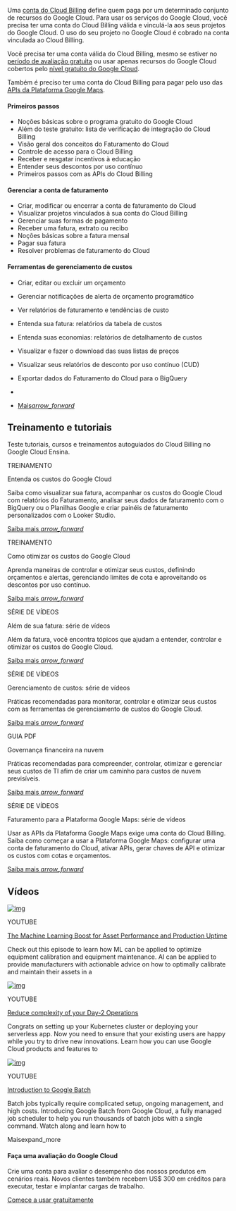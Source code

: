 Uma [conta do Cloud Billing](https://cloud.google.com/billing/docs/how-to/manage-billing-account) define quem paga por um determinado conjunto de recursos do Google Cloud. Para usar os serviços do Google Cloud, você precisa ter uma conta do Cloud Billing válida e vinculá-la aos seus projetos do Google Cloud. O uso do seu projeto no Google Cloud é cobrado na conta vinculada ao Cloud Billing.

Você precisa ter uma conta válida do Cloud Billing, mesmo se estiver no [período de avaliação gratuita](https://cloud.google.com/free/docs/gcp-free-tier#free-trial) ou usar apenas recursos do Google Cloud cobertos pelo [nível gratuito do Google Cloud](https://cloud.google.com/free/docs/gcp-free-tier#free-tier).

Também é preciso ter uma conta do Cloud Billing para pagar pelo uso das [APIs da Plataforma Google Maps](https://developers.google.com/maps/billing/gmp-billing).

#### Primeiros passos

- Noções básicas sobre o programa gratuito do Google Cloud
- Além do teste gratuito: lista de verificação de integração do Cloud Billing
- Visão geral dos conceitos do Faturamento do Cloud
- Controle de acesso para o Cloud Billing
- Receber e resgatar incentivos à educação
- Entender seus descontos por uso contínuo
- Primeiros passos com as APIs do Cloud Billing

#### Gerenciar a conta de faturamento

- Criar, modificar ou encerrar a conta de faturamento do Cloud
- Visualizar projetos vinculados à sua conta do Cloud Billing
- Gerenciar suas formas de pagamento
- Receber uma fatura, extrato ou recibo
- Noções básicas sobre a fatura mensal
- Pagar sua fatura
- Resolver problemas de faturamento do Cloud

#### Ferramentas de gerenciamento de custos

- Criar, editar ou excluir um orçamento
- Gerenciar notificações de alerta de orçamento programático
- Ver relatórios de faturamento e tendências de custo
- Entenda sua fatura: relatórios da tabela de custos
- Entenda suas economias: relatórios de detalhamento de custos
- Visualizar e fazer o download das suas listas de preços
- Visualizar seus relatórios de desconto por uso contínuo (CUD)
- Exportar dados do Faturamento do Cloud para o BigQuery
- 

- [Mais*arrow_forward*](https://cloud.google.com/billing/docs/how-to)

## Treinamento e tutoriais

Teste tutoriais, cursos e treinamentos autoguiados do Cloud Billing no Google Cloud Ensina.

TREINAMENTO

Entenda os custos do Google Cloud

Saiba como visualizar sua fatura, acompanhar os custos do Google Cloud com relatórios do Faturamento, analisar seus dados de faturamento com o BigQuery ou o Planilhas Google e criar painéis de faturamento personalizados com o Looker Studio.

[Saiba mais *arrow_forward*](https://www.cloudskillsboost.google/quests/90)

TREINAMENTO

Como otimizar os custos do Google Cloud

Aprenda maneiras de controlar e otimizar seus custos, definindo orçamentos e alertas, gerenciando limites de cota e aproveitando os descontos por uso contínuo.

[Saiba mais *arrow_forward*](https://www.cloudskillsboost.google/quests/97)

SÉRIE DE VÍDEOS

Além de sua fatura: série de vídeos

Além da fatura, você encontra tópicos que ajudam a entender, controlar e otimizar os custos do Google Cloud.

[Saiba mais *arrow_forward*](https://www.youtube.com/playlist?list=PLIivdWyY5sqKJx6FwJMRcsnFIkkNFtsX9)

SÉRIE DE VÍDEOS

Gerenciamento de custos: série de vídeos

Práticas recomendadas para monitorar, controlar e otimizar seus custos com as ferramentas de gerenciamento de custos do Google Cloud.

[Saiba mais *arrow_forward*](https://www.youtube.com/playlist?list=PLIivdWyY5sqKeXavu1XuBNBDLBO31kzM0)

GUIA PDF

Governança financeira na nuvem

Práticas recomendadas para compreender, controlar, otimizar e gerenciar seus custos de TI afim de criar um caminho para custos de nuvem previsíveis.

[Saiba mais *arrow_forward*](https://cloud.google.com/static/files/guide-to-financial-governance.pdf)

SÉRIE DE VÍDEOS

Faturamento para a Plataforma Google Maps: série de vídeos

Usar as APIs da Plataforma Google Maps exige uma conta do Cloud Billing. Saiba como começar a usar a Plataforma Google Maps: configurar uma conta de faturamento do Cloud, ativar APIs, gerar chaves de API e otimizar os custos com cotas e orçamentos.

[Saiba mais *arrow_forward*](https://www.youtube.com/playlist?list=PL2rFahu9sLJ0yio9sC7BclL4a9r76ygHi)

## Vídeos

[![img](https://i.ytimg.com/vi/gl0xBO_TMrM/maxresdefault.jpg)](https://www.youtube.com/watch?v=gl0xBO_TMrM)

YOUTUBE

[The Machine Learning Boost for Asset Performance and Production Uptime](https://www.youtube.com/watch?v=gl0xBO_TMrM)

Check out this episode to learn how ML can be applied to optimize equipment calibration and equipment maintenance. AI can be applied to provide manufacturers with actionable advice on how to optimally calibrate and maintain their assets in a

[![img](https://i.ytimg.com/vi/deoB8_KzNAM/maxresdefault.jpg)](https://www.youtube.com/watch?v=deoB8_KzNAM)

YOUTUBE

[Reduce complexity of your Day-2 Operations](https://www.youtube.com/watch?v=deoB8_KzNAM)

Congrats on setting up your Kubernetes cluster or deploying your serverless app. Now you need to ensure that your existing users are happy while you try to drive new innovations. Learn how you can use Google Cloud products and features to

[![img](https://i.ytimg.com/vi/RS7UJhD4R48/maxresdefault.jpg)](https://www.youtube.com/watch?v=RS7UJhD4R48)

YOUTUBE

[Introduction to Google Batch](https://www.youtube.com/watch?v=RS7UJhD4R48)

Batch jobs typically require complicated setup, ongoing management, and high costs. Introducing Google Batch from Google Cloud, a fully managed job scheduler to help you run thousands of batch jobs with a single command. Watch along and learn how to

Maisexpand_more

#### Faça uma avaliação do Google Cloud

Crie uma conta para avaliar o desempenho dos nossos produtos em cenários reais.
Novos clientes também recebem US$ 300 em créditos para executar, testar e implantar cargas de trabalho.

[Comece a usar gratuitamente](https://console.cloud.google.com/freetrial)